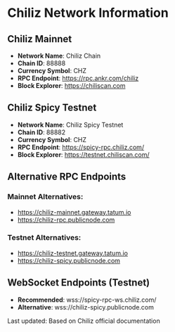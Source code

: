 # Chiliz Network Information

## Chiliz Mainnet
- **Network Name**: Chiliz Chain
- **Chain ID**: 88888
- **Currency Symbol**: CHZ
- **RPC Endpoint**: https://rpc.ankr.com/chiliz
- **Block Explorer**: https://chiliscan.com

## Chiliz Spicy Testnet
- **Network Name**: Chiliz Spicy Testnet
- **Chain ID**: 88882
- **Currency Symbol**: CHZ
- **RPC Endpoint**: https://spicy-rpc.chiliz.com/
- **Block Explorer**: https://testnet.chiliscan.com/

## Alternative RPC Endpoints

### Mainnet Alternatives:
- https://chiliz-mainnet.gateway.tatum.io
- https://chiliz-rpc.publicnode.com

### Testnet Alternatives:
- https://chiliz-testnet.gateway.tatum.io
- https://chiliz-spicy.publicnode.com

## WebSocket Endpoints (Testnet)
- **Recommended**: wss://spicy-rpc-ws.chiliz.com/
- **Alternative**: wss://chiliz-spicy.publicnode.com

Last updated: Based on Chiliz official documentation 
